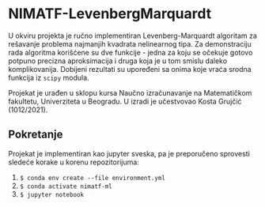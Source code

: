 # NIMATF-LevenbergMarquardt

U okviru projekta je ručno implementiran Levenberg-Marquardt algoritam za rešavanje problema najmanjih kvadrata
nelinearnog tipa. Za demonstraciju rada algoritma korišćene su dve funkcije - jedna za koju se očekuje gotovo potpuno
precizna aproksimacija i druga koja je u tom smislu daleko komplikovanija. Dobijeni rezultati su upoređeni sa onima
koje vraća srodna funkcija iz `scipy` modula.

Projekat je urađen u sklopu kursa Naučno izračunavanje na Matematičkom fakultetu, Univerziteta u Beogradu. U izradi
je učestvovao Kosta Grujčić (1012/2021).

## Pokretanje
Projekat je implementiran kao jupyter sveska, pa je preporučeno sprovesti sledeće korake u korenu repozitorijuma:

1. `$ conda env create --file environment.yml`
2. `$ conda activate nimatf-ml`
3. `$ jupyter notebook`